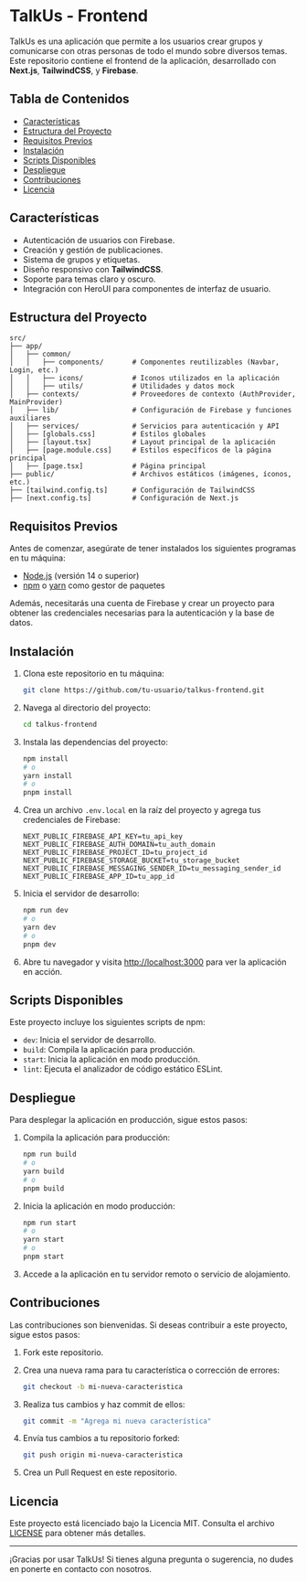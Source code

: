 # TalkUs - Frontend

TalkUs es una aplicación que permite a los usuarios crear grupos y comunicarse con otras personas de todo el mundo sobre diversos temas. Este repositorio contiene el frontend de la aplicación, desarrollado con **Next.js**, **TailwindCSS**, y **Firebase**.

## Tabla de Contenidos

- [Características](#características)
- [Estructura del Proyecto](#estructura-del-proyecto)
- [Requisitos Previos](#requisitos-previos)
- [Instalación](#instalación)
- [Scripts Disponibles](#scripts-disponibles)
- [Despliegue](#despliegue)
- [Contribuciones](#contribuciones)
- [Licencia](#licencia)

## Características

- Autenticación de usuarios con Firebase.
- Creación y gestión de publicaciones.
- Sistema de grupos y etiquetas.
- Diseño responsivo con **TailwindCSS**.
- Soporte para temas claro y oscuro.
- Integración con HeroUI para componentes de interfaz de usuario.

## Estructura del Proyecto

```plaintext
src/
├── app/
│   ├── common/
│   │   ├── components/       # Componentes reutilizables (Navbar, Login, etc.)
│   │   ├── icons/            # Iconos utilizados en la aplicación
│   │   ├── utils/            # Utilidades y datos mock
│   ├── contexts/             # Proveedores de contexto (AuthProvider, MainProvider)
│   ├── lib/                  # Configuración de Firebase y funciones auxiliares
│   ├── services/             # Servicios para autenticación y API
│   ├── [globals.css]         # Estilos globales
│   ├── [layout.tsx]          # Layout principal de la aplicación
│   ├── [page.module.css]     # Estilos específicos de la página principal
│   ├── [page.tsx]            # Página principal
├── public/                   # Archivos estáticos (imágenes, íconos, etc.)
├── [tailwind.config.ts]      # Configuración de TailwindCSS
├── [next.config.ts]          # Configuración de Next.js
```

## Requisitos Previos

Antes de comenzar, asegúrate de tener instalados los siguientes programas en tu máquina:

- [Node.js](https://nodejs.org/) (versión 14 o superior)
- [npm](https://www.npmjs.com/) o [yarn](https://yarnpkg.com/) como gestor de paquetes

Además, necesitarás una cuenta de Firebase y crear un proyecto para obtener las credenciales necesarias para la autenticación y la base de datos.

## Instalación

1. Clona este repositorio en tu máquina:

   ```bash
   git clone https://github.com/tu-usuario/talkus-frontend.git
   ```

2. Navega al directorio del proyecto:

   ```bash
   cd talkus-frontend
   ```

3. Instala las dependencias del proyecto:

   ```bash
   npm install
   # o
   yarn install
   # o
   pnpm install
   ```

4. Crea un archivo `.env.local` en la raíz del proyecto y agrega tus credenciales de Firebase:

   ```plaintext
   NEXT_PUBLIC_FIREBASE_API_KEY=tu_api_key
   NEXT_PUBLIC_FIREBASE_AUTH_DOMAIN=tu_auth_domain
   NEXT_PUBLIC_FIREBASE_PROJECT_ID=tu_project_id
   NEXT_PUBLIC_FIREBASE_STORAGE_BUCKET=tu_storage_bucket
   NEXT_PUBLIC_FIREBASE_MESSAGING_SENDER_ID=tu_messaging_sender_id
   NEXT_PUBLIC_FIREBASE_APP_ID=tu_app_id
   ```

5. Inicia el servidor de desarrollo:

   ```bash
   npm run dev
   # o
   yarn dev
   # o
   pnpm dev
   ```

6. Abre tu navegador y visita [http://localhost:3000](http://localhost:3000) para ver la aplicación en acción.

## Scripts Disponibles

Este proyecto incluye los siguientes scripts de npm:

- `dev`: Inicia el servidor de desarrollo.
- `build`: Compila la aplicación para producción.
- `start`: Inicia la aplicación en modo producción.
- `lint`: Ejecuta el analizador de código estático ESLint.

## Despliegue

Para desplegar la aplicación en producción, sigue estos pasos:

1. Compila la aplicación para producción:

   ```bash
   npm run build
   # o
   yarn build
   # o
   pnpm build
   ```

2. Inicia la aplicación en modo producción:

   ```bash
   npm run start
   # o
   yarn start
   # o
   pnpm start
   ```

3. Accede a la aplicación en tu servidor remoto o servicio de alojamiento.

## Contribuciones

Las contribuciones son bienvenidas. Si deseas contribuir a este proyecto, sigue estos pasos:

1. Fork este repositorio.
2. Crea una nueva rama para tu característica o corrección de errores:

   ```bash
   git checkout -b mi-nueva-caracteristica
   ```

3. Realiza tus cambios y haz commit de ellos:

   ```bash
   git commit -m "Agrega mi nueva característica"
   ```

4. Envía tus cambios a tu repositorio forked:

   ```bash
   git push origin mi-nueva-caracteristica
   ```

5. Crea un Pull Request en este repositorio.

## Licencia

Este proyecto está licenciado bajo la Licencia MIT. Consulta el archivo [LICENSE](LICENSE) para obtener más detalles.

---

¡Gracias por usar TalkUs! Si tienes alguna pregunta o sugerencia, no dudes en ponerte en contacto con nosotros.
